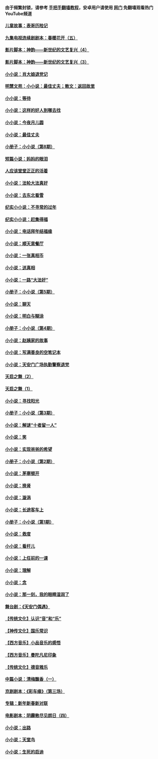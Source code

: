 #### 由于频繁封锁，请参考 [手把手翻墙教程](https://github.com/gfw-breaker/guides/wiki/)，安卓用户请使用 [网门](https://github.com/gfw-breaker/nogfw/blob/master/dl.md?t=05280201) 免翻墙观看热门YouTube频道 

#### [儿童故事：表哥历险记](../pages/328/383535.md?t=05280201) 

#### [九集电视连续剧剧本：春暖花开（五）](../pages/328/275919.md?t=05280201) 

#### [影片脚本：神韵——新世纪的文艺复兴（4）](../pages/328/266089.md?t=05280201) 

#### [影片脚本：神韵——新世纪的文艺复兴（3）](../pages/328/266087.md?t=05280201) 

#### [小小说：肖大娘退党记](../pages/328/239807.md?t=05280201) 

#### [明慧文苑：小小说：最佳丈夫；散文：返回故里](../pages/328/3439.md?t=05280201) 

#### [小小说：等待](../pages/328/223927.md?t=05280201) 

#### [小小说：这样的好人到哪去找](../pages/328/209396.md?t=05280201) 

#### [小小说：今夜月儿圆](../pages/328/193588.md?t=05280201) 

#### [小小说：最佳丈夫](../pages/328/190938.md?t=05280201) 

#### [小册子：小小说（第8期）](../pages/328/188202.md?t=05280201) 

#### [短篇小说：妈妈的眼泪](../pages/328/187712.md?t=05280201) 

#### [人应该堂堂正正的活着](../pages/328/182430.md?t=05280201) 

#### [小小说：法轮大法真好](../pages/328/174669.md?t=05280201) 

#### [小小说：去东北看雪](../pages/328/173882.md?t=05280201) 

#### [纪实小小说：不寻常的过年](../pages/328/173187.md?t=05280201) 

#### [纪实小小说：赶集得福](../pages/328/172652.md?t=05280201) 

#### [小小说：电话拜年结福缘](../pages/328/172533.md?t=05280201) 

#### [小小说：顺天意餐厅](../pages/328/170182.md?t=05280201) 

#### [小小说：一张真相币](../pages/328/169410.md?t=05280201) 

#### [小小说：送真相](../pages/328/166713.md?t=05280201) 

#### [小小说：一路“大法好”](../pages/328/162016.md?t=05280201) 

#### [小册子：小小说（第5期）](../pages/328/161131.md?t=05280201) 

#### [小小说：聊天](../pages/328/159640.md?t=05280201) 

#### [小小说：明白与糊涂](../pages/328/158101.md?t=05280201) 

#### [小册子：小小说（第4期）](../pages/328/158006.md?t=05280201) 

#### [小小说：赵姨家的故事](../pages/328/157843.md?t=05280201) 

#### [小小说：写满善良的空笔记本](../pages/328/157382.md?t=05280201) 

#### [小小说：天安门广场执勤警察退党](../pages/328/156982.md?t=05280201) 

#### [天启之舞（2）](../pages/328/153440.md?t=05280201) 

#### [天启之舞（1）](../pages/328/153439.md?t=05280201) 

#### [小小说：寻找阳光](../pages/328/153065.md?t=05280201) 

#### [小册子：小小说（第3期）](../pages/328/151715.md?t=05280201) 

#### [小小说：解谜“十者留一人”](../pages/328/148967.md?t=05280201) 

#### [小小说：笑](../pages/328/148905.md?t=05280201) 

#### [小小说：实现爸爸的希望](../pages/328/148096.md?t=05280201) 

#### [小册子：小小说（第2期）](../pages/328/147214.md?t=05280201) 

#### [小小说：茅塞顿开](../pages/328/147030.md?t=05280201) 

#### [小小说：换肾](../pages/328/146770.md?t=05280201) 

#### [小小说：漩涡](../pages/328/146683.md?t=05280201) 

#### [小小说：长途客车上](../pages/328/145076.md?t=05280201) 

#### [小册子：小小说（第1期）](../pages/328/143963.md?t=05280201) 

#### [小小说：救度](../pages/328/143927.md?t=05280201) 

#### [小小说：看杆儿](../pages/328/142137.md?t=05280201) 

#### [小小说：上任前的一课](../pages/328/140808.md?t=05280201) 

#### [小小说：理解](../pages/328/140476.md?t=05280201) 

#### [小小说：念](../pages/328/139513.md?t=05280201) 

#### [小小说：那一刻，我的眼睛湿润了](../pages/328/138476.md?t=05280201) 

#### [舞台剧：《天安门偶遇》](../pages/328/117155.md?t=05280201) 

#### [【传统文化】认识“音”和“乐”](../pages/328/108667.md?t=05280201) 

#### [【神传文化】国乐常识](../pages/328/104225.md?t=05280201) 

#### [【西方音乐】小品音乐的感悟](../pages/328/102924.md?t=05280201) 

#### [【西方音乐】曼陀凡尼印象](../pages/328/102922.md?t=05280201) 

#### [【传统文化】德音雅乐](../pages/328/102923.md?t=05280201) 

#### [中篇小说：清梅飘香（一）](../pages/328/101058.md?t=05280201) 

#### [京剧剧本：《彩车缘》（第三场）](../pages/328/96434.md?t=05280201) 

#### [专辑：新年新春新对联](../pages/328/94991.md?t=05280201) 

#### [电影剧本：阴霾散尽见朗日（四）](../pages/328/87081.md?t=05280201) 

#### [小小说：出路](../pages/328/84848.md?t=05280201) 

#### [小小说：天堂鸟](../pages/328/83084.md?t=05280201) 

#### [小小说：生死的启迪](../pages/328/70977.md?t=05280201) 

